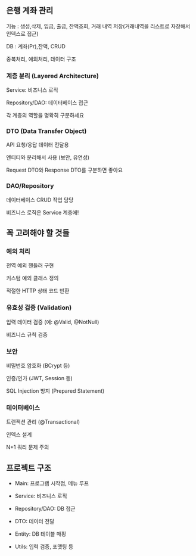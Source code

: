 ## 은행 계좌 관리


기능 : 생성,삭제, 입금, 출금, 잔액조회, 거래 내역 저장(거래내역을 리스트로 자장해서 인덱스로 접근)

DB : 계좌(Pr),잔액, CRUD

중복처리, 예외처리, 데이터 구조

### 계층 분리 (Layered Architecture)
Service: 비즈니스 로직

Repository/DAO: 데이터베이스 접근

각 계층의 역할을 명확히 구분하세요

### DTO (Data Transfer Object)
API 요청/응답 데이터 전달용

엔티티와 분리해서 사용 (보안, 유연성)

Request DTO와 Response DTO를 구분하면 좋아요

### DAO/Repository
데이터베이스 CRUD 작업 담당

비즈니스 로직은 Service 계층에!

## 꼭 고려해야 할 것들
### 예외 처리
전역 예외 핸들러 구현

커스텀 예외 클래스 정의

적절한 HTTP 상태 코드 반환

### 유효성 검증 (Validation)
입력 데이터 검증 (예: @Valid, @NotNull)

비즈니스 규칙 검증

### 보안
비밀번호 암호화 (BCrypt 등)

인증/인가 (JWT, Session 등)

SQL Injection 방지 (Prepared Statement)

### 데이터베이스
트랜잭션 관리 (@Transactional)

인덱스 설계

N+1 쿼리 문제 주의 

## 프로젝트 구조
- Main: 프로그램 시작점, 메뉴 루프

- Service: 비즈니스 로직

- Repository/DAO: DB 접근

- DTO: 데이터 전달

- Entity: DB 테이블 매핑

- Utils: 입력 검증, 포맷팅 등
